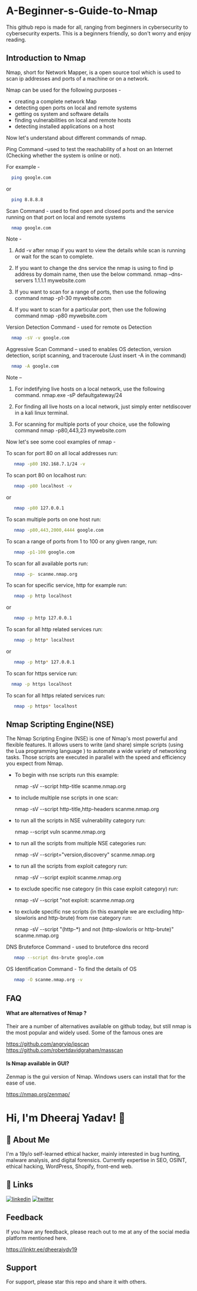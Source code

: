 # A-Beginner-s-Guide-to-Nmap

This github repo is made for all, ranging from beginners in cybersecurity to cybersecurity experts. This is a beginners friendly, so don't worry and enjoy reading.


## Introduction to Nmap

Nmap, short for Network Mapper, is a open source tool which is used to scan ip addresses and 
ports of a machine or on a network.

Nmap can be used for the following purposes -
- creating a complete network Map
- detecting open ports on local and remote systems
- getting os system and software details
- finding vulnerabilities on local and remote hosts
- detecting installed applications on a host

Now let's understand about different commands of nmap.

Ping Command –used to test the reachability of a host on an Internet (Checking whether the system is online or not).

For example -
```bash
  ping google.com
```
or 
```bash
  ping 8.8.8.8
```

Scan Command - used to find open and closed ports and the service running on that port on local and remote systems

```bash
  nmap google.com
```
Note -

1.	Add -v after nmap if you want to view the details while scan is running or wait for the scan to complete.

2.	If you want to change the dns service the nmap is using to find ip address by domain name, then use the below command.
nmap –dns-servers 1.1.1.1 mywebsite.com

3.	If you want to scan for a range of ports, then use the following command
nmap -p1-30 mywebsite.com

4.	If you want to scan for a particular port, then use the following command
nmap -p80 mywebsite.com

Version Detection Command - used for remote os Detection

```bash
  nmap -sV -v google.com
```

Aggressive Scan Command – used to enables OS detection, version detection, script scanning, and traceroute (Just insert -A in the command)

```bash
  nmap -A google.com
```
Note – 
1.	For indetifying live hosts on a local network, use the following command.
nmap.exe -sP defaultgateway/24

2.	For finding all live hosts on a local network, just simply enter netdiscover in a kali linux terminal.

3.	For scanning for multiple ports of your choice, use the following command
nmap -p80,443,23 mywebsite.com

Now let's see some cool examples of nmap -

To scan for port 80 on all local addresses run:
```bash
   nmap -p80 192.168.7.1/24 -v 
```
To scan port 80 on localhost run:
```bash
   nmap -p80 localhost -v
```
or
```bash
   nmap -p80 127.0.0.1
```
To scan multiple ports on one host run:
```bash
   nmap -p80,443,2000,4444 google.com
```
To scan a range of ports from 1 to 100 or any given range, run:
```bash
   nmap -p1-100 google.com
```
To scan for all available ports run:
```bash
   nmap -p- scanme.nmap.org
```
To scan for specific service, http for example run:
```bash
   nmap -p http localhost
```
or
```bash
   nmap -p http 127.0.0.1
```
To scan for all http related services run:
```bash
   nmap -p http* localhost
```
or
```bash
   nmap -p http* 127.0.0.1
```
To scan for https service run:
```bash
  nmap -p https localhost
```
To scan for all https related services run:
```bash
   nmap -p https* localhost
```

## Nmap Scripting Engine(NSE)

The Nmap Scripting Engine (NSE) is one of Nmap's most powerful and flexible features. It allows users to write (and share) simple scripts (using the Lua programming language ) to automate a wide variety of networking tasks. Those scripts are executed in parallel with the speed and efficiency you expect from Nmap.

- To begin with nse scripts run this example:

  nmap -sV --script http-title scanme.nmap.org

- to include multiple nse scripts in one scan:
  
  nmap -sV --script http-title,http-headers scanme.nmap.org

- to run all the scripts in NSE vulnerability category run:
  
  nmap --script vuln scanme.nmap.org

- to run all the scripts from multiple NSE categories run:
  
  nmap -sV --script="version,discovery" scanme.nmap.org

- to run all the scripts from exploit category run:
  
  nmap -sV --script exploit scanme.nmap.org

- to exclude specific nse category (in this case exploit category) run:
  
  nmap -sV --script "not exploit: scanme.nmap.org

- to exclude specific nse scripts (in this example we are excluding
  http-slowloris and http-brute) from nse category run:
  
  nmap -sV --script "(http-*) and not (http-slowloris or http-brute)" scanme.nmap.org

DNS Bruteforce Command - used to bruteforce dns record

```bash
   nmap --script dns-brute google.com
```

OS Identification Command - To find the details of OS
```bash
   nmap -O scanme.nmap.org -v
```

## FAQ

#### What are alternatives of Nmap ?

Their are a number of alternatives available on github today, but still nmap is the most popular and widely used.
Some of the famous ones are 

https://github.com/angryip/ipscan
https://github.com/robertdavidgraham/masscan

#### Is Nmap available in GUI?

Zenmap is the gui version of Nmap. Windows users can install that for the ease of use.

https://nmap.org/zenmap/


# Hi, I'm Dheeraj Yadav! 👋


## 🚀 About Me
I'm a 19y/o self-learned ethical hacker, mainly interested in bug hunting, malware analysis, and digital forensics. Currently expertise in SEO, OSINT, ethical hacking, WordPress, Shopify, front-end web.

## 🔗 Links
[![linkedin](https://img.shields.io/badge/linkedin-0A66C2?style=for-the-badge&logo=linkedin&logoColor=white)](https://www.linkedin.com/in/dheerajydv19)
[![twitter](https://img.shields.io/badge/twitter-1DA1F2?style=for-the-badge&logo=twitter&logoColor=white)](https://twitter.com/dheerajydv19)


## Feedback

If you have any feedback, please reach out to me at any of the social media platform mentioned here.

 https://linktr.ee/dheerajydv19


## Support

For support, please star this repo and share it with others.


